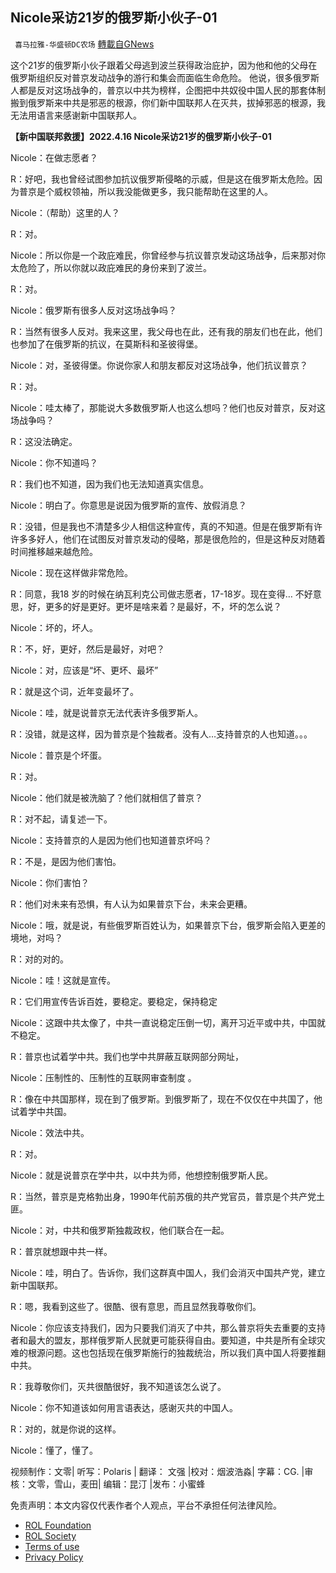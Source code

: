 
## Nicole采访21岁的俄罗斯小伙子-01
` 喜马拉雅-华盛顿DC农场` [轉載自GNews](https://gnews.org/zh-hans/2383687/)

这个21岁的俄罗斯小伙子跟着父母逃到波兰获得政治庇护，因为他和他的父母在俄罗斯组织反对普京发动战争的游行和集会而面临生命危险。 他说，很多俄罗斯人都是反对这场战争的，普京以中共为榜样，企图把中共奴役中国人民的那套体制搬到俄罗斯来中共是邪恶的根源，你们新中国联邦人在灭共，拔掉邪恶的根源，我无法用语言来感谢新中国联邦人。
  
**【新中国联邦救援】2022.4.16 Nicole采访21岁的俄罗斯小伙子-01**
 
Nicole：在做志愿者？
 
R：好吧，我也曾经试图参加抗议俄罗斯侵略的示威，但是这在俄罗斯太危险。因为普京是个威权领袖，所以我没能做更多，我只能帮助在这里的人。
 
Nicole：（帮助）这里的人？
 
R：对。
 
Nicole：所以你是一个政庇难民，你曾经参与抗议普京发动这场战争，后来那对你太危险了，所以你就以政庇难民的身份来到了波兰。
 
R：对。
 
Nicole：俄罗斯有很多人反对这场战争吗？
 
R：当然有很多人反对。我来这里，我父母也在此，还有我的朋友们也在此，他们也参加了在俄罗斯的抗议，在莫斯科和圣彼得堡。
 
Nicole：对，圣彼得堡。你说你家人和朋友都反对这场战争，他们抗议普京？
 
R：对。
 
Nicole：哇太棒了，那能说大多数俄罗斯人也这么想吗？他们也反对普京，反对这场战争吗？
 
R：这没法确定。
 
Nicole：你不知道吗？
 
R：我们也不知道，因为我们也无法知道真实信息。
 
Nicole：明白了。你意思是说因为俄罗斯的宣传、放假消息？
 
R：没错，但是我也不清楚多少人相信这种宣传，真的不知道。但是在俄罗斯有许许多多好人，他们在试图反对普京发动的侵略，那是很危险的，但是这种反对随着时间推移越来越危险。
 
Nicole：现在这样做非常危险。
 
R：同意，我18 岁的时候在纳瓦利克公司做志愿者，17-18岁。现在变得… 不好意思，好，更多的好是更好。更坏是啥来着？是最好，不，坏的怎么说？
 
Nicole：坏的，坏人。
 
R：不，好，更好，然后是最好，对吧？
 
Nicole：对，应该是“坏、更坏、最坏”
 
R：就是这个词，近年变最坏了。
 
Nicole：哇，就是说普京无法代表许多俄罗斯人。
 
R：没错，就是这样，因为普京是个独裁者。没有人…支持普京的人也知道。。。
 
Nicole：普京是个坏蛋。
 
R：对。
 
Nicole：他们就是被洗脑了？他们就相信了普京？
 
R：对不起，请复述一下。
 
Nicole：支持普京的人是因为他们也知道普京坏吗？
 
R：不是，是因为他们害怕。
 
Nicole：你们害怕？
 
R：他们对未来有恐惧，有人认为如果普京下台，未来会更糟。
 
Nicole：哦，就是说，有些俄罗斯百姓认为，如果普京下台，俄罗斯会陷入更差的境地，对吗？
 
R：对的对的。
 
Nicole：哇！这就是宣传。
 
R：它们用宣传告诉百姓，要稳定。要稳定，保持稳定
 
Nicole：这跟中共太像了，中共一直说稳定压倒一切，离开习近平或中共，中国就不稳定。
 
R：普京也试着学中共。我们也学中共屏蔽互联网部分网址，
 
Nicole：压制性的、压制性的互联网审查制度 。
 
R：像在中共国那样，现在到了俄罗斯。到俄罗斯了，现在不仅仅在中共国了，他试着学中共国。
 
Nicole：效法中共。
 
R：对。
 
Nicole：就是说普京在学中共，以中共为师，他想控制俄罗斯人民。
 
R：当然，普京是克格勃出身，1990年代前苏俄的共产党官员，普京是个共产党土匪。
 
Nicole：对，中共和俄罗斯独裁政权，他们联合在一起。
 
R：普京就想跟中共一样。
 
Nicole：哇，明白了。告诉你，我们这群真中国人，我们会消灭中国共产党，建立新中国联邦。
 
R：嗯，我看到这些了。很酷、很有意思，而且显然我尊敬你们。
 
Nicole：你应该支持我们，因为只要我们消灭了中共，那么普京将失去重要的支持者和最大的盟友，那样俄罗斯人民就更可能获得自由。要知道，中共是所有全球灾难的根源问题。这也包括现在俄罗斯施行的独裁统治，所以我们真中国人将要推翻中共。
 
R：我尊敬你们，灭共很酷很好，我不知道该怎么说了。
 
Nicole：你不知道该如何用言语表达，感谢灭共的中国人。
 
R：对的，就是你说的这样。
 
Nicole：懂了，懂了。
 
视频制作：文零| 听写：Polaris | 翻译： 文强 |校对：烟波浩淼| 字幕：CG. |审核：文零，雪山，麦田| 编辑：昆汀 |发布：小蜜蜂

免责声明：本文内容仅代表作者个人观点，平台不承担任何法律风险。
  
- [ROL Foundation](https://rolfoundation.org/)
- [ROL Society](https://rolsociety.org/)
- [Terms of use](https://gnews.org/terms-of-use-3/)
- [Privacy Policy](https://gnews.org/privacy-policy/)
